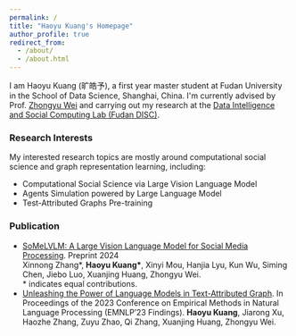 ```yaml
---
permalink: /
title: "Haoyu Kuang's Homepage"
author_profile: true
redirect_from: 
  - /about/
  - /about.html
---
```


I am Haoyu Kuang (旷皓予), a first year master student at Fudan University in the School of Data Science, Shanghai, China. I'm currently advised by Prof. [Zhongyu Wei](http://www.fudan-disc.com/people/zywei) and carrying out my research at the [Data Intelligence and Social Computing Lab (Fudan DISC)](http://www.fudan-disc.com/).

### Research Interests

My interested research topics are mostly around computational social science and graph representation learning, including:
- Computational Social Science via Large Vision Language Model
- Agents Simulation powered by Large Language Model
- Test-Attributed Graphs Pre-training

### Publication

- [SoMeLVLM: A Large Vision Language Model for Social Media Processing](https://arxiv.org/abs/2402.13022). Preprint 2024  
  Xinnong Zhang\*, **Haoyu Kuang\***, Xinyi Mou, Hanjia Lyu, Kun Wu, Siming Chen, Jiebo Luo, Xuanjing Huang, Zhongyu Wei.  
  \* indicates equal contributions.
- [Unleashing the Power of Language Models in Text-Attributed Graph](https://aclanthology.org/2023.findings-emnlp.565/). In Proceedings of the 2023 Conference on Empirical Methods in Natural Language Processing (EMNLP’23 Findings). **Haoyu Kuang**, Jiarong Xu, Haozhe Zhang, Zuyu Zhao, Qi Zhang, Xuanjing Huang, Zhongyu Wei.
